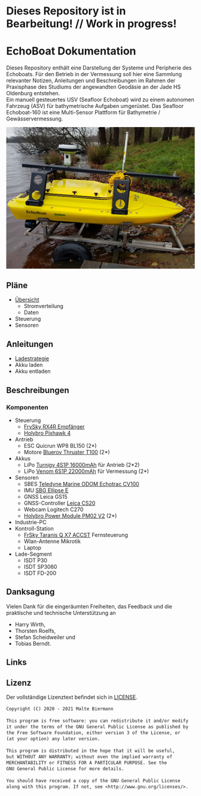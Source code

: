 # Dieses Repository ist in Bearbeitung! // Work in progress!

# EchoBoat Dokumentation
Dieses Repository enthält eine Darstellung der Systeme und Peripherie des Echoboats. Für den Betrieb in der Vermessung soll hier eine Sammlung relevanter Notizen, Anleitungen und Beschreibungen im Rahmen der Praxisphase des Studiums der angewandten Geodäsie an der Jade HS Oldenburg entstehen.   
Ein manuell gesteuertes USV (Seafloor Echoboat) wird zu einem autonomen Fahrzeug (ASV) für bathymetrische Aufgaben umgerüstet. Das Seafloor Echoboat-160 ist eine Multi-Sensor Plattform für Bathymetrie / Gewässervermessung.

![Echoboat](./img/echoboat3.jpg)

## Pläne

- [Übersicht](electrical_plans/overview/overview.md)
  - Stromverteilung
  - Daten
- Steuerung
- Sensoren


## Anleitungen
 - [Ladestrategie](docs/energy/charging.md)
 - Akku laden
 - Akku entladen
## Beschreibungen
### Komponenten
- Steuerung
  - [FrySky RX4R Empfänger](https://www.frsky-rc.com/product/rx4r/)
  - [Holybro Pixhawk 4](http://www.holybro.com/product/pixhawk-4/)
- Antrieb
  - ESC Quicrun WP8 BL150 (2\*)
  - Motore [Bluerov Thruster T100](https://bluerobotics.com/store/retired/t100-thruster/) (2\*)
- Akkus
  - LiPo [Turnigy 4S1P 16000mAh](https://hobbyking.com/de_de/turnigy-high-capacity-16000mah-4s-12c-multi-rotor-lipo-pack-w-xt90.html) für Antrieb (2\*2)
  - LiPo [Venom 6S1P 22000mAh](https://www.venompower.com/venom-22000mah-6s-22-2v-drone-professional-battery-15c-lipo-with-xt150-as150-35000) für Vermessung (2\*)
- Sensoren
  - SBES [Teledyne Marine ODOM Echotrac CV100](http://www.teledynemarine.com/singlebeam-hydrographic-echosounders)
  - IMU [SBG Ellipse E](https://www.sbg-systems.com/products/ellipse-series/#ellipse-e_miniature-ins)
  - GNSS Leica GS15
  - GNSS-Controller [Leica CS20](https://leica-geosystems.com/de-de/products/gnss-systems/controllers/leica-cs20)
  - Webcam Logitech C270
  - [Holybro Power Module PM02 V2](http://www.holybro.com/product/power-modulepm02-v3/) (2\*)
- Industrie-PC
- Kontroll-Station
  - [FrSky Taranis Q X7 ACCST](https://www.frsky-rc.com/product/taranis-q-x7-2/) Fernsteuerung
  - Wlan-Antenne Mikrotik
  - Laptop
- Lade-Segment
  - ISDT P30
  - ISDT SP3060
  - ISDT FD-200


## Danksagung

Vielen Dank für die eingeräumten Freiheiten, das Feedback und die praktische und technische Unterstützung an

- Harry Wirth,
- Thorsten Roelfs,
- Stefan Scheidweiler und
- Tobias Berndt.

## Links

## Lizenz

Der vollständige Lizenztext befindet sich in [LICENSE][1].

```
Copyright (C) 2020 - 2021 Malte Biermann

This program is free software: you can redistribute it and/or modify
it under the terms of the GNU General Public License as published by
the Free Software Foundation, either version 3 of the License, or
(at your option) any later version.

This program is distributed in the hope that it will be useful,
but WITHOUT ANY WARRANTY; without even the implied warranty of
MERCHANTABILITY or FITNESS FOR A PARTICULAR PURPOSE. See the
GNU General Public License for more details.

You should have received a copy of the GNU General Public License
along with this program. If not, see <http://www.gnu.org/licenses/>.
```

[1]: https://github.com/MalteBiermann/EchoBoat/LICENSE
